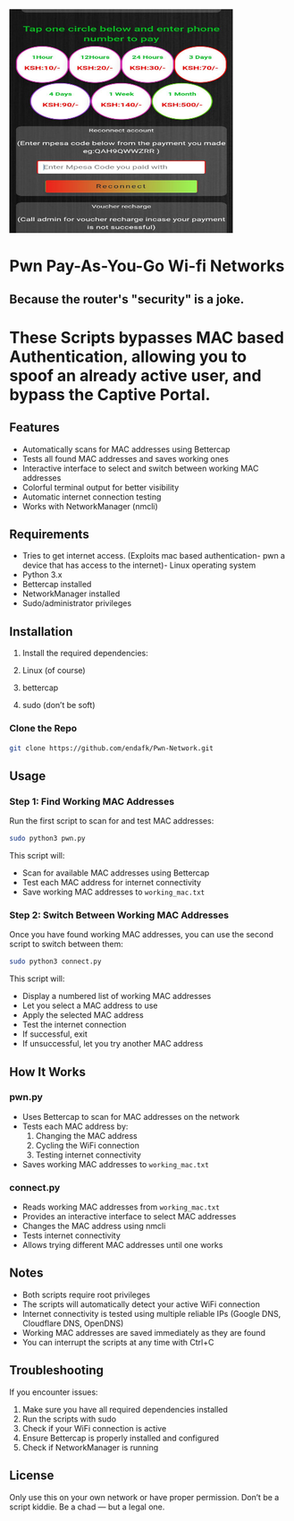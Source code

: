 <img src="mac-bypass.jpg" width="400" height="400"/>



# Pwn Pay-As-You-Go Wi-fi Networks 
## Because the router's "security" is a joke.
# These Scripts bypasses MAC based Authentication, allowing you to spoof an already active user, and bypass the Captive Portal.

## Features

- Automatically scans for MAC addresses using Bettercap
- Tests all found MAC addresses and saves working ones
- Interactive interface to select and switch between working MAC addresses
- Colorful terminal output for better visibility
- Automatic internet connection testing
- Works with NetworkManager (nmcli)

## Requirements


- Tries to get internet access. (Exploits mac based authentication- pwn a 
    device that has access to the internet)- Linux operating system
- Python 3.x
- Bettercap installed
- NetworkManager installed
- Sudo/administrator privileges

## Installation

1. Install the required dependencies:

1. Linux (of course)
2. bettercap
3. sudo (don’t be soft)
### Clone the Repo
```bash
git clone https://github.com/endafk/Pwn-Network.git
```

## Usage

### Step 1: Find Working MAC Addresses

Run the first script to scan for and test MAC addresses:

```bash
sudo python3 pwn.py
```

This script will:
- Scan for available MAC addresses using Bettercap
- Test each MAC address for internet connectivity
- Save working MAC addresses to `working_mac.txt`

### Step 2: Switch Between Working MAC Addresses

Once you have found working MAC addresses, you can use the second script to switch between them:

```bash
sudo python3 connect.py
```

This script will:
- Display a numbered list of working MAC addresses
- Let you select a MAC address to use
- Apply the selected MAC address
- Test the internet connection
- If successful, exit
- If unsuccessful, let you try another MAC address

## How It Works

### pwn.py
- Uses Bettercap to scan for MAC addresses on the network
- Tests each MAC address by:
  1. Changing the MAC address
  2. Cycling the WiFi connection
  3. Testing internet connectivity
- Saves working MAC addresses to `working_mac.txt`

### connect.py
- Reads working MAC addresses from `working_mac.txt`
- Provides an interactive interface to select MAC addresses
- Changes the MAC address using nmcli
- Tests internet connectivity
- Allows trying different MAC addresses until one works

## Notes

- Both scripts require root privileges
- The scripts will automatically detect your active WiFi connection
- Internet connectivity is tested using multiple reliable IPs (Google DNS, Cloudflare DNS, OpenDNS)
- Working MAC addresses are saved immediately as they are found
- You can interrupt the scripts at any time with Ctrl+C

## Troubleshooting

If you encounter issues:
1. Make sure you have all required dependencies installed
2. Run the scripts with sudo
3. Check if your WiFi connection is active
4. Ensure Bettercap is properly installed and configured
5. Check if NetworkManager is running

## License

Only use this on your own network or have proper permission. Don’t be a script kiddie. Be a chad — but a legal one.
